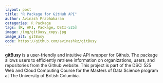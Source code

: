 ```yaml
---
layout: post
title: "R Package for GitHub API"
author: Avinash Prabhakaran
categories: R Package
tags: [R, API, Package, DSCI-525]
image: /img/gitBusy_copy.jpg
image_alt: gitBusy
code: https://github.com/avinashkz/gitBusy
---
```


**gitBusy** is a user-friendly and intuitive API wrapper for Github. The package allows users to efficiently retrieve information on organizations, users, and repositories from the Github website. This project is part of the DSCI 525 Web and Cloud Computing Course for the Masters of Data Science program at The University of British Columbia.
